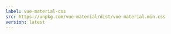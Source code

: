 ```yaml
---
label: vue-material-css
src: https://unpkg.com/vue-material/dist/vue-material.min.css
version: latest
---
```

